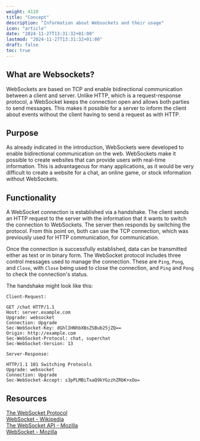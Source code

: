 ```yaml
---
weight: 4110
title: "Concept"
description: "Information about Websockets and their usage"
icon: "article"
date: "2024-11-27T13:31:32+01:00"
lastmod: "2024-11-27T13:31:32+01:00"
draft: false
toc: true
---
```


## What are Websockets?

WebSockets are based on TCP and enable bidirectional communication between a client and server. Unlike HTTP, which is a request-response protocol, a WebSocket keeps the connection open and allows both parties to send messages. This makes it possible for a server to inform the client about events without the client having to send a request as with HTTP.

## Purpose

As already indicated in the introduction, WebSockets were developed to enable bidirectional communication on the web. WebSockets make it possible to create websites that can provide users with real-time information. This is advantageous for many applications, as it would be very difficult to create a website for a chat, an online game, or stock information without WebSockets.

## Functionality

A WebSocket connection is established via a handshake. The client sends an HTTP request to the server with the information that it wants to switch the connection to WebSockets. The server then responds by switching the protocol. From this point on, both can use the TCP connection, which was previously used for HTTP communication, for communication.

Once the connection is successfully established, data can be transmitted either as text or in binary form. The WebSocket protocol includes three control messages used to manage the connection. These are `Ping`, `Pong`, and `Close`, with `Close` being used to close the connection, and `Ping` and `Pong` to check the connection's status.

The handshake might look like this:

`Client-Request:`
```http
GET /chat HTTP/1.1
Host: server.example.com
Upgrade: websocket
Connection: Upgrade
Sec-WebSocket-Key: dGhlIHNhbXBsZSBub25jZQ==
Origin: http://example.com
Sec-WebSocket-Protocol: chat, superchat
Sec-WebSocket-Version: 13
```

`Server-Response:`
```http
HTTP/1.1 101 Switching Protocols
Upgrade: websocket
Connection: Upgrade
Sec-WebSocket-Accept: s3pPLMBiTxaQ9kYGzzhZRbK+xOo=
```

## Resources

[The WebSocket Protocol](https://datatracker.ietf.org/rfc6455)  
[WebSocket - Wikipedia](https://en.wikipedia.org/wiki/WebSocket)  
[The WebSocket API - Mozilla](https://developer.mozilla.org/en-US/docs/Web/API/WebSockets_API)  
[WebSocket - Mozilla](https://developer.mozilla.org/en-US/docs/Web/API/WebSocket)  
